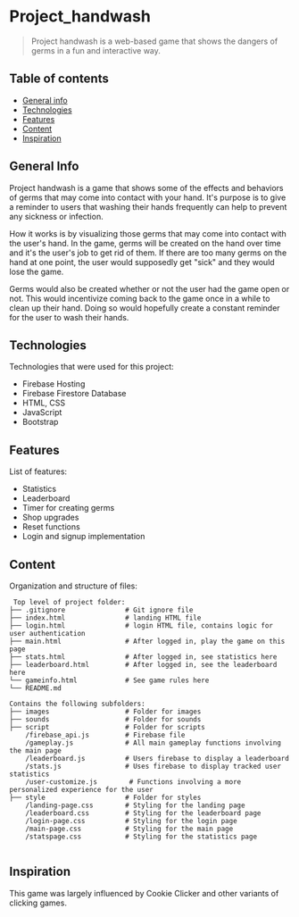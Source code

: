 # Project_handwash
> Project handwash is a web-based game that shows the dangers of germs in a fun and interactive way.

## Table of contents
* [General info](#general-info)
* [Technologies](#technologies)
* [Features](#features)
* [Content](#content)
* [Inspiration](#inspiration)

## General Info

Project handwash is a game that shows some of the effects and behaviors of germs that may come into contact with your hand. It's purpose
is to give a reminder to users that washing their hands frequently can help to prevent any sickness or infection.

How it works is by visualizing those germs that may come into contact with the user's hand. In the game, germs will be created on the
hand over time and it's the user's job to get rid of them. If there are too many germs on the hand at one point, the user would supposedly
get "sick" and they would lose the game. 

Germs would also be created whether or not the user had the game open or not. This would incentivize coming back to the game once in a
while to clean up their hand. Doing so would hopefully create a constant reminder for the user to wash their hands.

## Technologies
Technologies that were used for this project:

- Firebase Hosting
- Firebase Firestore Database
- HTML, CSS
- JavaScript
- Bootstrap

## Features
List of features:
- Statistics
- Leaderboard
- Timer for creating germs
- Shop upgrades
- Reset functions
- Login and signup implementation

## Content
Organization and structure of files:

```
 Top level of project folder: 
├── .gitignore               # Git ignore file
├── index.html               # landing HTML file
├── login.html               # login HTML file, contains logic for user authentication
├── main.html                # After logged in, play the game on this page
├── stats.html               # After logged in, see statistics here
├── leaderboard.html         # After logged in, see the leaderboard here
└── gameinfo.html            # See game rules here         
└── README.md

Contains the following subfolders:
├── images                   # Folder for images
├── sounds                   # Folder for sounds
├── script                   # Folder for scripts
    /firebase_api.js         # Firebase file
    /gameplay.js             # All main gameplay functions involving the main page
    /leaderboard.js          # Users firebase to display a leaderboard
    /stats.js                # Uses firebase to display tracked user statistics
    /user-customize.js        # Functions involving a more personalized experience for the user
├── style                    # Folder for styles
    /landing-page.css        # Styling for the landing page
    /leaderboard.css         # Styling for the leaderboard page
    /login-page.css          # Styling for the login page
    /main-page.css           # Styling for the main page
    /statspage.css           # Styling for the statistics page
    
``` 
   
## Inspiration

This game was largely influenced by Cookie Clicker and other variants of clicking games.
